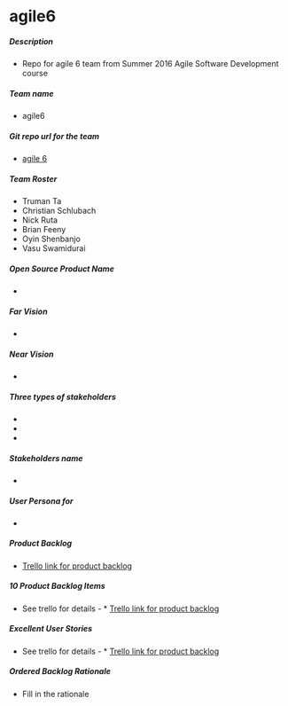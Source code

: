 # agile6
##### Description 
* Repo for agile 6 team from Summer 2016 Agile Software Development course

##### Team name 
* agile6 

##### Git repo url for the team
* [agile 6](https://github.com/apsvasudevan/agile6)

##### Team Roster
* Truman Ta
* Christian Schlubach
* Nick Ruta
* Brian Feeny
* Oyin Shenbanjo
* Vasu Swamidurai

##### Open Source Product Name
* 

##### Far Vision
* 

##### Near Vision
* 

##### Three types of stakeholders
* 
* 
* 

##### Stakeholders name
* 

##### User Persona for 
* 

##### Product Backlog
* [Trello link for product backlog](https://trello.com/b/EE5wZaYY/product-backlog)

##### 10 Product Backlog Items
* See trello for details - * [Trello link for product backlog](https://trello.com/b/EE5wZaYY/product-backlog)

##### Excellent User Stories
* See trello for details - * [Trello link for product backlog](https://trello.com/b/EE5wZaYY/product-backlog)

##### Ordered Backlog Rationale
* Fill in the rationale



